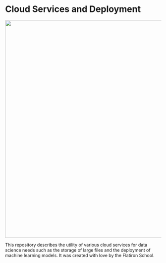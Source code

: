 # Cloud Services and Deployment

<img src="https://imelgrat.me/wp-content/uploads/2018/06/Cloud-Delivery-Models.png" width="700px">

This repository describes the utility of various cloud services for data science needs such as the storage of large files and the deployment of machine learning models. It was created with love by the Flatiron School.